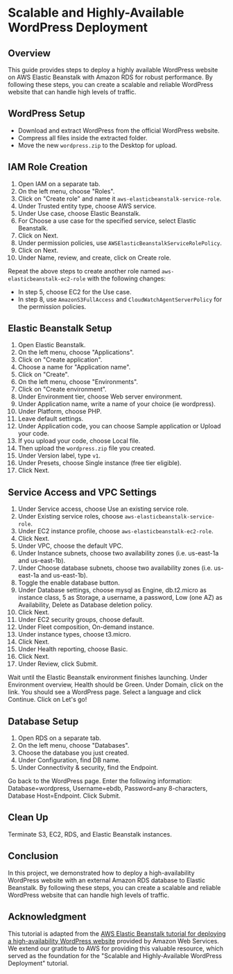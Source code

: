 # Scalable and Highly-Available WordPress Deployment

## Overview
This guide provides steps to deploy a highly available WordPress website on AWS Elastic Beanstalk with Amazon RDS for robust performance. By following these steps, you can create a scalable and reliable WordPress website that can handle high levels of traffic.

## WordPress Setup
- Download and extract WordPress from the official WordPress website.
- Compress all files inside the extracted folder.
- Move the new `wordpress.zip` to the Desktop for upload.

## IAM Role Creation
1. Open IAM on a separate tab.
2. On the left menu, choose "Roles".
3. Click on "Create role" and name it `aws-elasticbeanstalk-service-role`.
4. Under Trusted entity type, choose AWS service.
5. Under Use case, choose Elastic Beanstalk.
6. For Choose a use case for the specified service, select Elastic Beanstalk.
7. Click on Next.
8. Under permission policies, use `AWSElasticBeanstalkServiceRolePolicy`.
9. Click on Next.
10. Under Name, review, and create, click on Create role.

Repeat the above steps to create another role named `aws-elasticbeanstalk-ec2-role` with the following changes:
- In step 5, choose EC2 for the Use case.
- In step 8, use `AmazonS3FullAccess` and `CloudWatchAgentServerPolicy` for the permission policies.

## Elastic Beanstalk Setup
1. Open Elastic Beanstalk.
2. On the left menu, choose "Applications".
3. Click on "Create application".
4. Choose a name for "Application name".
5. Click on "Create".
6. On the left menu, choose "Environments".
7. Click on "Create environment".
8. Under Environment tier, choose Web server environment.
9. Under Application name, write a name of your choice (ie wordpress).
10. Under Platform, choose PHP.
11. Leave default settings.
12. Under Application code, you can choose Sample application or Upload your code.
13. If you upload your code, choose Local file.
14. Then upload the `wordpress.zip` file you created.
15. Under Version label, type `v1`.
16. Under Presets, choose Single instance (free tier eligible).
17. Click Next.

## Service Access and VPC Settings
1. Under Service access, choose Use an existing service role.
2. Under Existing service roles, choose `aws-elasticbeanstalk-service-role`.
3. Under EC2 instance profile, choose `aws-elasticbeanstalk-ec2-role`.
4. Click Next.
5. Under VPC, choose the default VPC.
6. Under Instance subnets, choose two availability zones (i.e. us-east-1a and us-east-1b).
7. Under Choose database subnets, choose two availability zones (i.e. us-east-1a and us-east-1b).
8. Toggle the enable database button.
9. Under Database settings, choose mysql as Engine, db.t2.micro as instance class, 5 as Storage, a username, a password, Low (one AZ) as Availability, Delete as Database deletion policy.
10. Click Next.
11. Under EC2 security groups, choose default.
12. Under Fleet composition, On-demand instance.
13. Under instance types, choose t3.micro.
14. Click Next.
15. Under Health reporting, choose Basic.
16. Click Next.
17. Under Review, click Submit.

Wait until the Elastic Beanstalk environment finishes launching. Under Environment overview, Health should be Green. Under Domain, click on the link. You should see a WordPress page. Select a language and click Continue. Click on Let's go!

## Database Setup
1. Open RDS on a separate tab.
2. On the left menu, choose "Databases".
3. Choose the database you just created.
4. Under Configuration, find DB name.
5. Under Connectivity & security, find the Endpoint.

Go back to the WordPress page. Enter the following information: Database=wordpress, Username=ebdb, Password=any 8-characters, Database Host=Endpoint. Click Submit.

## Clean Up
Terminate S3, EC2, RDS, and Elastic Beanstalk instances.

## Conclusion
In this project, we demonstrated how to deploy a high-availability WordPress website with an external Amazon RDS database to Elastic Beanstalk. By following these steps, you can create a scalable and reliable WordPress website that can handle high levels of traffic.

## Acknowledgment
This tutorial is adapted from the [AWS Elastic Beanstalk tutorial for deploying a high-availability WordPress website](https://docs.aws.amazon.com/elasticbeanstalk/latest/dg/php-hawordpress-tutorial.html) provided by Amazon Web Services. We extend our gratitude to AWS for providing this valuable resource, which served as the foundation for the "Scalable and Highly-Available WordPress Deployment" tutorial.
